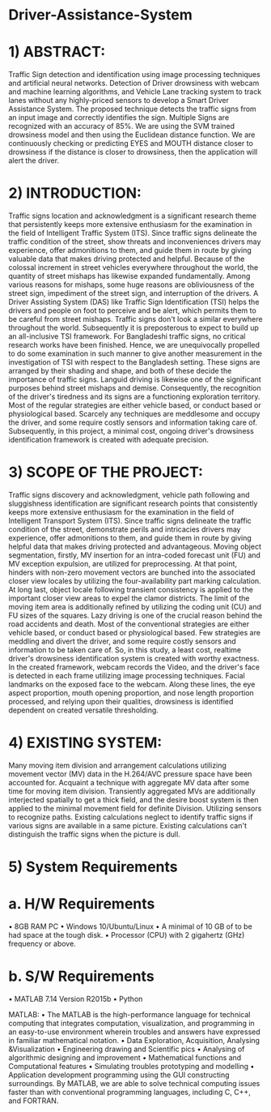 # Driver-Assistance-System

# 1) ABSTRACT:
Traffic Sign detection and identification using image processing techniques and artificial neural networks. Detection of Driver drowsiness with webcam and machine learning algorithms, and Vehicle Lane tracking system to track lanes without any highly-priced sensors to develop a Smart Driver Assistance System. The proposed technique detects the traffic signs from an input image and correctly identifies the sign. Multiple Signs are recognized with an accuracy of 85%. We are using the SVM trained drowsiness model and then using the Euclidean distance function. We are continuously checking or predicting EYES and MOUTH distance closer to drowsiness if the distance is closer to drowsiness, then the application will alert the driver.

# 2) INTRODUCTION:
Traffic signs location and acknowledgment is a significant research theme that persistently keeps more extensive enthusiasm for the examination in the field of Intelligent Traffic System (ITS). Since traffic signs delineate the traffic condition of the street, show threats and inconveniences drivers may experience, offer admonitions to them, and guide them in route by giving valuable data that makes driving protected and helpful. Because of the colossal increment in street vehicles everywhere throughout the world, the quantity of street mishaps has likewise expanded fundamentally. Among various reasons for mishaps, some huge reasons are obliviousness of the street sign, impediment of the street sign, and interruption of the drivers. A Driver Assisting System (DAS) like Traffic Sign Identification (TSI) helps the drivers and people on foot to perceive and be alert, which permits them to be careful from street mishaps. Traffic signs don't look a similar everywhere throughout the world. Subsequently it is preposterous to expect to build up an all-inclusive TSI framework. For Bangladeshi traffic signs, no critical research works have been finished. Hence, we are unequivocally propelled to do some examination in such manner to give another measurement in the investigation of TSI with respect to the Bangladesh setting. These signs are arranged by their shading and shape, and both of these decide the importance of traffic signs. Languid driving is likewise one of the significant purposes behind street mishaps and demise. Consequently, the recognition of the
driver's tiredness and its signs are a functioning exploration territory. Most of the regular strategies are either vehicle based, or conduct based or physiological based. Scarcely any techniques are meddlesome and occupy the driver, and some require costly sensors and information taking care of. Subsequently, in this project, a minimal cost, ongoing driver's drowsiness identification framework is created with adequate precision.

# 3) SCOPE OF THE PROJECT:
Traffic signs discovery and acknowledgment, vehicle path following and sluggishness identification are significant research points that consistently keeps more extensive enthusiasm for the examination in the field of Intelligent Transport System (ITS). Since traffic signs delineate the traffic condition of the street, demonstrate perils and intricacies drivers may experience, offer admonitions to them, and guide them in route by giving helpful data that makes driving protected and advantageous. Moving object segmentation, firstly, MV insertion for an intra-coded forecast unit (FU) and MV exception expulsion, are utilized for preprocessing. At that point, hinders with non-zero movement vectors are bunched into the associated closer view locales by utilizing the four-availability part marking calculation. At long last, object locale following transient consistency is applied to the important closer view areas to expel the clamor districts. The limit of the moving item area is additionally refined by utilizing the coding unit (CU) and FU sizes of the squares. Lazy driving is one of the crucial reason behind the road accidents and death. Most of the conventional strategies are either vehicle based, or conduct based or physiological based. Few strategies are meddling and divert the driver, and some require costly sensors and information to be taken care of. So, in this study, a least cost, realtime driver's drowsiness identification system is created with worthy exactness. In the created framework, webcam records the Video, and the driver's face is detected in each frame utilizing image processing techniques. Facial landmarks on the exposed face to the webcam. Along these lines, the eye aspect proportion, mouth opening proportion, and nose length proportion processed, and relying upon their qualities, drowsiness is identified dependent on created versatile thresholding.

# 4) EXISTING SYSTEM:

Many moving item division and arrangement calculations utilizing movement vector (MV) data in the H.264/AVC pressure space have been accounted for. Acquaint a technique with aggregate MV data after some time for moving item division. Transiently aggregated MVs are additionally interjected spatially to get a thick field, and the desire boost system is then applied to the minimal movement field for definite Division. Utilizing sensors to recognize paths. Existing calculations neglect to identify traffic signs if various signs are available in a same picture. Existing calculations can't distinguish the traffic signs when the picture is dull.

# 5) System Requirements

# a. H/W Requirements
• 8GB RAM PC
• Windows 10/Ubuntu/Linux
• A minimal of 10 GB of to be had space at the tough disk.
• Processor (CPU) with 2 gigahertz (GHz) frequency or above.

# b. S/W Requirements
• MATLAB 7.14 Version R2015b
• Python

MATLAB:
• The MATLAB is the high-performance language for technical computing that
integrates computation, visualization, and programming in an easy-to-use
environment wherein troubles and answers have expressed in familiar
mathematical notation.
• Data Exploration, Acquisition, Analysing &Visualization
• Engineering drawing and Scientific pics
• Analysing of algorithmic designing and improvement
• Mathematical functions and Computational features
• Simulating troubles prototyping and modelling
• Application development programming using the GUI constructing
surroundings. By MATLAB, we are able to solve technical computing issues
faster than with conventional programming languages, including C, C++, and
FORTRAN.

